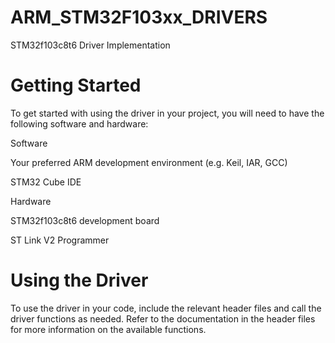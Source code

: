 # ARM_STM32F103xx_DRIVERS
STM32f103c8t6 Driver Implementation

# Getting Started
To get started with using the driver in your project, you will need to have the following software and hardware:

Software

Your preferred ARM development environment (e.g. Keil, IAR, GCC)

STM32 Cube IDE


Hardware

STM32f103c8t6 development board

ST Link V2 Programmer

# Using the Driver

To use the driver in your code, include the relevant header files and call the driver functions as needed. Refer to the documentation in the header files for more information on the available functions.
